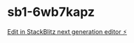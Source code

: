 # sb1-6wb7kapz

[Edit in StackBlitz next generation editor ⚡️](https://stackblitz.com/~/github.com/Vizdumb2005/sb1-6wb7kapz)